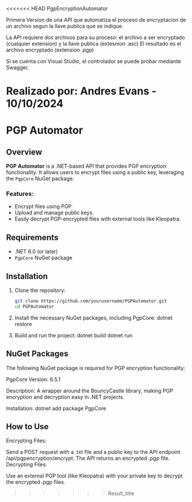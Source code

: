 <<<<<<< HEAD
PgpEncryptionAutomator

Primera Version de una API que automatiza el proceso de encryptacion de un archivo segun la llave publica que se indique.

La API requiere dos archivos para su proceso: el archivo a ser encryptado (cualquier extension) y la llave publica (extesnion .asc)
El resultado es el archivo encryptado (extension .pgp)

Si se cuenta con Visual Studio, el controlador se puede probar mediante Swagger.

Realizado por: Andres Evans - 10/10/2024
=======
# PGP Automator

## Overview
**PGP Automator** is a .NET-based API that provides PGP encryption functionality. It allows users to encrypt files using a public key, leveraging the `PgpCore` NuGet package.

### Features:
- Encrypt files using PGP.
- Upload and manage public keys.
- Easily decrypt PGP-encrypted files with external tools like Kleopatra.

## Requirements
- .NET 6.0 (or later)
- `PgpCore` NuGet package

## Installation

1. Clone the repository:
   ```bash
   git clone https://github.com/yourusername/PGPAutomator.git
   cd PGPAutomator

2. Install the necessary NuGet packages, including PgpCore:
   dotnet restore

3. Build and run the project:
   dotnet build
   dotnet run

## NuGet Packages
The following NuGet package is required for PGP encryption functionality:

PgpCore
Version: 6.5.1

Description: A wrapper around the BouncyCastle library, making PGP encryption and decryption easy in .NET projects.

Installation:
dotnet add package PgpCore

## How to Use
Encrypting Files:

Send a POST request with a .txt file and a public key to the API endpoint /api/pgpencryption/encrypt.
The API returns an encrypted .pgp file.
Decrypting Files:

Use an external PGP tool (like Kleopatra) with your private key to decrypt the encrypted .pgp files.

>>>>>>> Result_title
